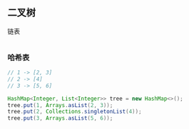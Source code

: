 ## 二叉树

链表

```java
```

### 哈希表

```java
// 1 -> [2, 3]
// 2 -> [4]
// 3 -> [5, 6]

HashMap<Integer, List<Integer>> tree = new HashMap<>();
tree.put(1, Arrays.asList(2, 3));
tree.put(2, Collections.singletonList(4));
tree.put(3, Arrays.asList(5, 6));
```

